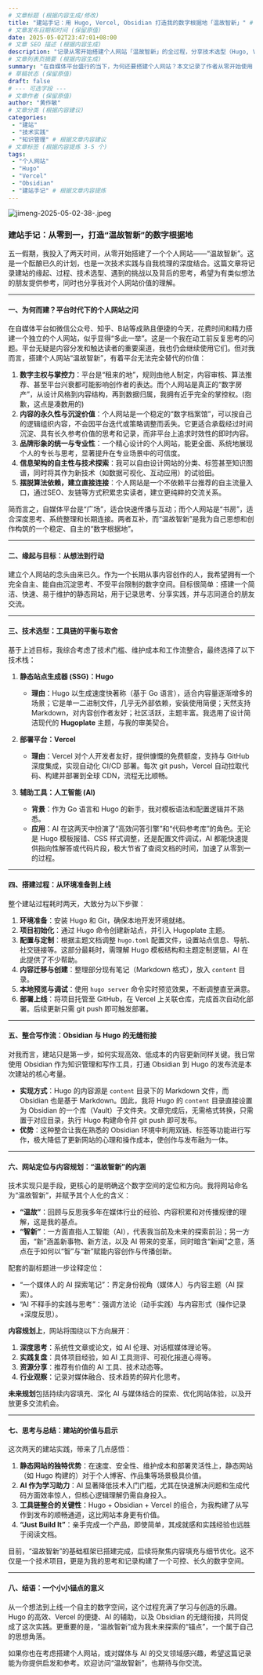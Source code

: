 ```yaml
---
# 文章标题 (根据内容生成/修改)
title: "建站手记：用 Hugo, Vercel, Obsidian 打造我的数字根据地「温故智新」" # 根据文章内容和个人网站风格生成
# 文章发布日期和时间 (保留原值)
date: 2025-05-02T23:47:01+08:00
# 文章 SEO 描述 (根据内容生成)
description: "记录从零开始搭建个人网站「温故智新」的全过程，分享技术选型（Hugo, Vercel, Obsidian）、遇到的挑战与思考，以及在平台时代构建数字根据地的价值。" # 根据文章内容生成
# 文章列表页摘要 (根据内容生成)
summary: "在自媒体平台盛行的当下，为何还要搭建个人网站？本文记录了作者从零开始使用 Hugo、Vercel 和 Obsidian 搭建个人数字根据地「温故智新」的完整过程。分享了技术选型、遇到的挑战、Obsidian 无缝写作流的实现，以及在平台时代构建自主数字空间的深层思考与价值。" # 根据文章内容生成
# 草稿状态 (保留原值)
draft: false
# --- 可选字段 ---
# 文章作者 (保留原值)
author: "黄作敏"
# 文章分类 (根据内容建议)
categories:
 - "建站"
 - "技术实践"
 - "知识管理" # 根据文章内容建议
# 文章标签 (根据内容提炼 3-5 个)
tags:
 - "个人网站"
 - "Hugo"
 - "Vercel"
 - "Obsidian"
 - "建站手记" # 根据文章内容提炼
---
```


![jimeng-2025-05-02-38-.jpeg](https://pic.huangzuomin.com/jimeng-2025-05-02-38-.jpeg)


### 建站手记：从零到一，打造“温故智新”的数字根据地

五一假期，我投入了两天时间，从零开始搭建了一个个人网站——“温故智新”。这是一个酝酿已久的计划，也是一次技术实践与自我梳理的深度结合。这篇文章将记录建站的缘起、过程、技术选型、遇到的挑战以及背后的思考，希望为有类似想法的朋友提供参考，同时也分享我对个人网站价值的理解。

---

#### 一、为何而建？平台时代下的个人网站之问

在自媒体平台如微信公众号、知乎、B站等成熟且便捷的今天，花费时间和精力搭建一个独立的个人网站，似乎显得“多此一举”。这是一个我在动工前反复思考的问题。平台无疑是内容分发和触达读者的重要渠道，我也仍会继续使用它们。但对我而言，搭建个人网站“温故智新”，有着平台无法完全替代的价值：

1. **数字主权与掌控力**：平台是“租来的地”，规则由他人制定，内容审核、算法推荐、甚至平台兴衰都可能影响创作者的表达。而个人网站是真正的“数字房产”，从设计风格到内容结构，再到数据归属，我拥有近乎完全的掌控权。(抱歉，这点是凑数用的)
2. **内容的永久性与沉淀价值**：个人网站是一个稳定的“数字档案馆”，可以按自己的逻辑组织内容，不会因平台迭代或策略调整而丢失。它更适合承载经过时间沉淀、具有长久参考价值的思考和记录，而非平台上追求时效性的即时内容。
3. **品牌形象的统一与专业性**：一个精心设计的个人网站，能更全面、系统地展现个人的专长与思考，显著提升在专业场景中的可信度。
4. **信息架构的自主性与技术探索**：我可以自由设计网站的分类、标签甚至知识图谱，同时将其作为新技术（如数据可视化、互动应用）的试验田。
5. **摆脱算法依赖，建立直接连接**：个人网站是一个不依赖平台推荐的自主流量入口，通过SEO、友链等方式积累忠实读者，建立更纯粹的交流关系。

简而言之，自媒体平台是“广场”，适合快速传播与互动；而个人网站是“书房”，适合深度思考、系统整理和长期连接。两者互补，而“温故智新”是我为自己思想和创作构筑的一个稳定、自主的“数字根据地”。

---

#### 二、缘起与目标：从想法到行动

建立个人网站的念头由来已久。作为一个长期从事内容创作的人，我希望拥有一个完全自主、能自由沉淀思考、不受平台限制的数字空间。目标很简单：搭建一个简洁、快速、易于维护的静态网站，用于记录思考、分享实践，并与志同道合的朋友交流。

---

#### 三、技术选型：工具链的平衡与取舍

基于上述目标，我综合考虑了技术门槛、维护成本和工作流整合，最终选择了以下技术栈：

1. **静态站点生成器 (SSG)：Hugo**
   - **理由**：Hugo 以生成速度快著称（基于 Go 语言），适合内容量逐渐增多的场景；它是单一二进制文件，几乎无外部依赖，安装使用简便；天然支持 Markdown，对内容创作者友好；社区活跃，主题丰富。我选用了设计简洁现代的 **Hugoplate** 主题，与我的审美契合。
 
2. **部署平台：Vercel**
   - **理由**：Vercel 对个人开发者友好，提供慷慨的免费额度，支持与 GitHub 深度集成，实现自动化 CI/CD 部署。每次 git push，Vercel 自动拉取代码、构建并部署到全球 CDN，流程无比顺畅。

3. **辅助工具：人工智能 (AI)**
   - **背景**：作为 Go 语言和 Hugo 的新手，我对模板语法和配置逻辑并不熟悉。
   - **应用**：AI 在这两天中扮演了“高效问答引擎”和“代码参考库”的角色。无论是 Hugo 模板报错、CSS 样式调整，还是配置文件调试，AI 都能快速提供指向性解答或代码片段，极大节省了查阅文档的时间，加速了从零到一的过程。

---

#### 四、搭建过程：从环境准备到上线

整个建站过程耗时两天，大致分为以下步骤：

1. **环境准备**：安装 Hugo 和 Git，确保本地开发环境就绪。
2. **项目初始化**：通过 Hugo 命令创建新站点，并引入 Hugoplate 主题。
3. **配置与定制**：根据主题文档调整 `hugo.toml` 配置文件，设置站点信息、导航、社交链接等。这部分最耗时，需理解 Hugo 模板结构和主题定制逻辑，AI 在此提供了不少帮助。
4. **内容迁移与创建**：整理部分现有笔记（Markdown 格式），放入 `content` 目录。
5. **本地预览与调试**：使用 `hugo server` 命令实时预览效果，不断调整直至满意。
6. **部署上线**：将项目托管至 GitHub，在 Vercel 上关联仓库，完成首次自动化部署。后续更新只需 git push 即可触发部署。

---

#### 五、整合写作流：Obsidian 与 Hugo 的无缝衔接

对我而言，建站只是第一步，如何实现高效、低成本的内容更新同样关键。我日常使用 Obsidian 作为知识管理和写作工具，打通 Obsidian 到 Hugo 的发布流是本次建站的核心考量。

- **实现方式**：Hugo 的内容源是 `content` 目录下的 Markdown 文件，而 Obsidian 也是基于 Markdown。因此，我将 Hugo 的 `content` 目录直接设置为 Obsidian 的一个库（Vault）子文件夹。文章完成后，无需格式转换，只需置于对应目录，执行 Hugo 构建命令并 git push 即可发布。
- **优势**：这种整合让我在熟悉的 Obsidian 环境中利用双链、标签等功能进行写作，极大降低了更新网站的心理和操作成本，使创作与发布融为一体。

---

#### 六、网站定位与内容规划：“温故智新”的内涵

技术实现只是手段，更核心的是明确这个数字空间的定位和方向。我将网站命名为“温故智新”，并赋予其个人化的含义：

- **“温故”**：回顾与反思我多年在媒体行业的经验、内容积累和对传播规律的理解，这是我的基点。
- **“智新”**：一方面直指人工智能（AI），代表我当前及未来的探索前沿；另一方面，“新”涵盖新事物、新方法，以及 AI 带来的变革，同时暗含“新闻”之意，落点在于如何以“智”与“新”赋能内容创作与传播创新。

配套的副标题进一步诠释定位：
- “一个媒体人的 AI 探索笔记”：界定身份视角（媒体人）与内容主题（AI 探索）。
- “AI 不释手的实践与思考”：强调方法论（动手实践）与内容形式（操作记录+深度反思）。

**内容规划上**，网站将围绕以下方向展开：
1. **深度思考**：系统性文章或论文，如 AI 伦理、对话框媒体理论等。
2. **实践复盘**：具体项目经验，如 AI 工具测评、可视化报道心得等。
3. **资源分享**：推荐有价值的 AI 工具、技术动态等。
4. **行业观察**：记录对媒体融合、技术趋势的碎片化思考。

**未来规划**包括持续内容填充、深化 AI 与媒体结合的探索、优化网站体验，以及开放更多交流机会。

---

#### 七、思考与总结：建站的价值与启示

这次两天的建站实践，带来了几点感悟：
1. **静态网站的独特优势**：在速度、安全性、维护成本和部署灵活性上，静态网站（如 Hugo 构建的）对于个人博客、作品集等场景极具价值。
2. **AI 作为学习助力**：AI 显著降低技术入门门槛，尤其在快速解决问题和生成代码方面效率惊人，但核心逻辑理解仍需自身投入。
3. **工具链整合的关键性**：Hugo + Obsidian + Vercel 的组合，为我构建了从写作到发布的顺畅通道，这比网站本身更有价值。
4. **“Just Build It”**：亲手完成一个产品，即使简单，其成就感和实践经验也远胜于阅读文档。

目前，“温故智新”的基础框架已搭建完成，后续将聚焦内容填充与细节优化。这不仅是一个技术项目，更是为我的思考和记录构建了一个可控、长久的数字空间。

---

#### 八、结语：一个小小锚点的意义

从一个想法到上线一个自主的数字空间，这个过程充满了学习与创造的乐趣。Hugo 的高效、Vercel 的便捷、AI 的辅助，以及 Obsidian 的无缝衔接，共同促成了这次实践。更重要的是，“温故智新”成为我未来探索的“锚点”，一个属于自己的思想角落。

如果你也在考虑搭建个人网站，或对媒体与 AI 的交叉领域感兴趣，希望这篇记录能为你提供启发和参考。欢迎访问“温故智新”，也期待与你交流。

